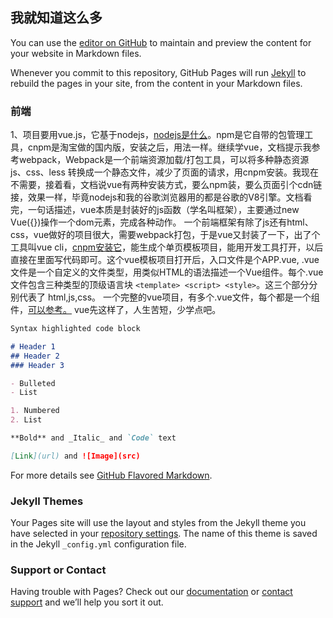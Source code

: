## 我就知道这么多

You can use the [editor on GitHub](https://github.com/zhaot1993/im-a-book/edit/master/index.md) to maintain and preview the content for your website in Markdown files.

Whenever you commit to this repository, GitHub Pages will run [Jekyll](https://jekyllrb.com/) to rebuild the pages in your site, from the content in your Markdown files.

### 前端

1、项目要用vue.js，它基于nodejs，<a href="https://blog.csdn.net/woshinannan741/article/details/51337484" target="_blank">nodejs是什么</a>。npm是它自带的包管理工具，cnpm是淘宝做的国内版，安装之后，用法一样。继续学vue，文档提示我参考webpack，Webpack是一个前端资源加载/打包工具，可以将多种静态资源 js、css、less 转换成一个静态文件，减少了页面的请求，用cnpm安装。我现在不需要，接着看，文档说vue有两种安装方式，要么npm装，要么页面引个cdn链接，效果一样，毕竟nodejs和我的谷歌浏览器用的都是谷歌的V8引擎。文档看完，一句话描述，vue本质是封装好的js函数（学名叫框架），主要通过new Vue({})操作一个dom元素，完成各种动作。
一个前端框架有除了js还有html、css，vue做好的项目很大，需要webpack打包，于是vue又封装了一下，出了个工具叫vue cli，<a href="https://www.runoob.com/vue2/vue-install.html" target="_blank">cnpm安装它</a>，能生成个单页模板项目，能用开发工具打开，以后直接在里面写代码即可。这个vue模板项目打开后，入口文件是个APP.vue,  .vue文件是一个自定义的文件类型，用类似HTML的语法描述一个Vue组件。每个.vue文件包含三种类型的顶级语言块 `<template> <script> <style>`。这三个部分分别代表了 html,js,css。
一个完整的vue项目，有多个.vue文件，每个都是一个组件，<a href="https://www.jianshu.com/p/f5804394819c" target="_blank">可以参考。</a>
vue先这样了，人生苦短，少学点吧。
```markdown
Syntax highlighted code block

# Header 1
## Header 2
### Header 3

- Bulleted
- List

1. Numbered
2. List

**Bold** and _Italic_ and `Code` text

[Link](url) and ![Image](src)
```

For more details see [GitHub Flavored Markdown](https://guides.github.com/features/mastering-markdown/).

### Jekyll Themes

Your Pages site will use the layout and styles from the Jekyll theme you have selected in your [repository settings](https://github.com/zhaot1993/im-a-book/settings). The name of this theme is saved in the Jekyll `_config.yml` configuration file.

### Support or Contact

Having trouble with Pages? Check out our [documentation](https://help.github.com/categories/github-pages-basics/) or [contact support](https://github.com/contact) and we’ll help you sort it out.
